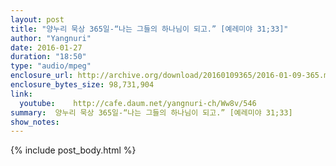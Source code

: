 ```yaml
---
layout: post
title: "양누리 묵상 365일-“나는 그들의 하나님이 되고.” [예레미야 31;33]"
author: "Yangnuri"
date: 2016-01-27
duration: "18:50"
type: "audio/mpeg"
enclosure_url: http://archive.org/download/20160109365/2016-01-09-365.mp4
enclosure_bytes_size: 98,731,904       
link:
  youtube:    http://cafe.daum.net/yangnuri-ch/Ww8v/546
summary:  양누리 묵상 365일-“나는 그들의 하나님이 되고.” [예레미야 31;33]
show_notes:
---
```

{% include post_body.html %}
